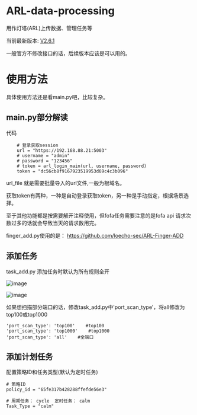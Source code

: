 # ARL-data-processing
用作灯塔(ARL)上传数据、管理任务等

当前最新版本: [V2.6.1](https://github.com/TophantTechnology/ARL/releases/tag/v2.6.1)

一般官方不修改接口的话，后续版本应该是可以用的。

# 使用方法

具体使用方法还是看main.py吧，比较复杂。

## main.py部分解读
代码
```
    # 登录获取session
    url = "https://192.168.88.21:5003"
    # username = "admin"
    # password = "123456"
    # token = arl_login_main(url, username, password)
    token = "dc56cb8f9167923519953d69c4c3b096"

```
url_file 就是需要批量导入的url文件,一般为根域名。

获取token有两种，一种是自动登录获取token，另一种是手动指定，根据场景选择。

至于其他功能都是按需要解开注释使用，但fofa任务需要注意的是fofa api 请求次数过多的话就会导致当天的请求数用完。

finger_add.py使用的是： https://github.com/loecho-sec/ARL-Finger-ADD

## 添加任务

task_add.py 添加任务时默认为所有规则全开



![image](https://github.com/s1g0day/ARL-data-processing/assets/31206471/8295d5c4-8ca8-49b8-baa0-70ee7d946d4f)



![image](https://github.com/s1g0day/ARL-data-processing/assets/31206471/3e4a4105-72d4-4770-8da0-c35f330cd270)



如果想扫描部分端口的话，修改task_add.py中'port_scan_type'，将all修改为top100或top1000

```
'port_scan_type': 'top100'    #top100
'port_scan_type': 'top1000'    #top1000
'port_scan_type': 'all'    #全端口
```

## 添加计划任务

配置策略ID和任务类型(默认为定时任务)

```
# 策略ID
policy_id = "65fe317b428288ffefde56e3"    

# 周期任务： cycle  定时任务： calm
Task_Type = "calm"
```

